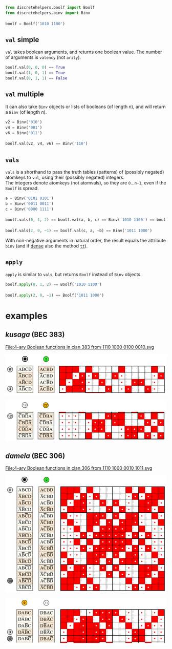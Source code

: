 
```python
from discretehelpers.boolf import Boolf
from discretehelpers.binv import Binv

boolf = Boolf('1010 1100')
```

## `val` simple

`val` takes boolean arguments, and returns one boolean value. The number of arguments is `valency` (not `arity`).

```python
boolf.val(0, 0, 0) == True
boolf.val(1, 0, 1) == True
boolf.val(0, 1, 1) == False
```

## `val` multiple

It can also take `Binv` objects or lists of booleans (of length _n_), and will return a `Binv` (of length _n_).

```python
v2 = Binv('010')
v4 = Binv('001')
v6 = Binv('011')

boolf.val(v2, v4, v6) == Binv('110')
```

## `vals`

`vals` is a shorthand to pass the truth tables (patterns) of (possibly negated) atomkeys to `val`, using their (possibly negated) integers.<br>
The integers denote atomkeys (not atomvals), so they are `0`...`n-1`,
even if the `Boolf` is spread.

```python
a = Binv('0101 0101')
b = Binv('0011 0011')
c = Binv('0000 1111')

boolf.vals(0, 1, 2) == boolf.val(a, b, c) == Binv('1010 1100') == boolf.dense_tt == boolf.tt()

boolf.vals(2, 0, ~1) == boolf.val(c, a, ~b) == Binv('1011 1000')
```

With non-negative arguments in natural order, the result equals the attribute `binv`
(and if [dense](../../../properties/is_dense) also the method [`tt`](../../../methods/tt)).

## `apply`

`apply` is similar to `vals`, but returns `Boolf` instead of `Binv` objects.

```python
boolf.apply(0, 1, 2) == Boolf('1010 1100')

boolf.apply(2, 0, ~1) == Boolf('1011 1000')
```

# examples

## _kusaga_ (BEC 383)

<a href="https://commons.wikimedia.org/wiki/File:4-ary_Boolean_functions_in_BEC_383_from_1110_1000_0100_0010.svg#File">
    File:4-ary Boolean functions in clan 383 from 1110 1000 0100 0010.svg
</a><br>

<img src="../../../examples/e02_val_apply_ec/_img/kusaga_0_2.png" width="520"><br>

<img src="../../../examples/e02_val_apply_ec/_img/kusaga_19_22.png" width="520">

## _damela_ (BEC 306)

<a href="https://commons.wikimedia.org/wiki/File:4-ary_Boolean_functions_in_BEC_306_from_1110_1000_0010_1011.svg#File">
    File:4-ary Boolean functions in clan 306 from 1110 1000 0010 1011.svg
</a><br>

<img src="../../../examples/e02_val_apply_ec/_img/damela_0_2.png" width="520"><br>

<img src="../../../examples/e02_val_apply_ec/_img/damela_9_11.png" width="520">
